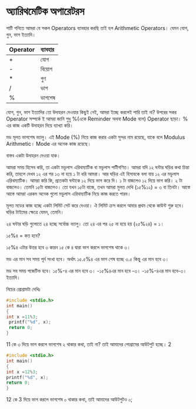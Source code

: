 # অ্যারিথমেটিক অপারেটরস

পাটি গনিতে আমরা যে সকল Operators ব্যাবহার করছি তাই হল Arithmetic Operators। যেমন যোগ, গুন, ভাগ ইত্যাদি।

| Operator | ব্যাবহার |
| :--- | :--- |
| + | যোগ |
| - | বিয়োগ |
| \* | গুণ |
| / | ভাগ |
| % | ভাগশেষ |

যোগ, গুন, ভাগ ইত্যাদির তো উদাহরন দেওয়ার কিছুই নেই, আমরা ইচ্ছে করলেই পারি তাই না? উপরের সকর Operator সম্পর্কে ই আমরা জানি শুধু %\(একে Reminder অথবা Mode বলে\) Operator ছাড়া। % এর কাজ একটি উদাহরন দিয়ে ব্যাখ্যা করি।

মড মূলত ভাগশেষ ভ্যালু। এই Mode \(%\) নিয়ে কাজ করার একটা সুন্দর নাম রয়েছে, যাকে বলে Modulus Arithmetic। Mode এর অনেক কাজ রয়েছে।

বাস্তব একটা উদাহরন দেওয়া যাক।

আমরা সময় হিসেব করি, তা একটা মডুলাস এরিথম্যাটিক বা মডুলাস পাটীগণিত। আমরা যদি ১২ ঘন্টার ঘড়ির কথা চিন্তা করি, তাহলে দেখব ১২ এর পর ১৩ না হয়ে ১ টা ধরি আমরা। আর ঘড়ির এই হিসাবকে বলা যায় ১২ এর মডুলাস এরিথম্যাটিক। আমরা করি কি, প্র্যতকটা ঘন্টাকে ১২ দিয়ে ভাগ করে দি। ১ টা বাজলেও ১২ দিয়ে ভাগ করি। ২ টা বাজলেও। তেমনি ১৫টা বাজলেও। তো যখন ১৫টা বাজে, তখন আমরা মুলত দেখি \(১৫%১২\) = ৩ বা তিনটা। আস্তে আস্তে আমরা এরকম অনেক গুলো মডুলাস এরিথম্যাটিক নিয়ে কাজ করতে পারব।

মূলত মডের কাজ হচ্ছে একটা লিমিট সেট করে দেওয়া। ঐ লিমিট ক্রস করলে আবার প্রথম থেকে কাউন্ট শুরু হবে। ঘড়ির টাইমের ক্ষেত্রে যেমন, তেমনি।

২৪ ঘন্টার ঘড়ি গুলোতে ২৪ হচ্ছে সর্বোচ্চ ভ্যালু। তো ২৪ এর পর ২৫ না হয়ে হয় \(২৫%২৪\) = ১।

১৫%৪ = কত হবে?

১৫%৪ এটার উত্তর হবে ৩ কারন ১৫ কে ৪ দ্বারা ভাগ করলে ভাগশেষ থাকে ৩।

মড এর মান সব সময় পূর্ন সংখা হবে। অর্থাৎ ১৫.৫%৪ এর ভাগ শেষ হচ্ছে ৩.৫ কিন্তু এর মান হবে ৩।

মড সব সময় পজেটিভ হবে। ১৫%-৪ এর মান হবে ৩। -১৫%৪এর মান হবে -৩। -১৫%-৪এর মান হবে-৩। ইত্যাদি।

নিচের প্রোগ্রামটা দেখিঃ

```c
#include <stdio.h>
int main()
{
int x =11%3;
 printf("%d", x);
 return 0;
}
```

11 কে ৩ দিয়ে ভাগ করলে ভাগশেষ ২ থাকার কথা, তাই না? তাই আমাদের পোগ্রামের আউটপুট হচ্ছে। 2

```c
#include <stdio.h>
int main()
{
int x =12%3;
printf("%d", x);
return 0;
}
```

12 কে 3 দিয়ে ভাগ করলে ভাগশেষ ০ থাকার কথা, তাই আমাদের আউটপুটও ০;

